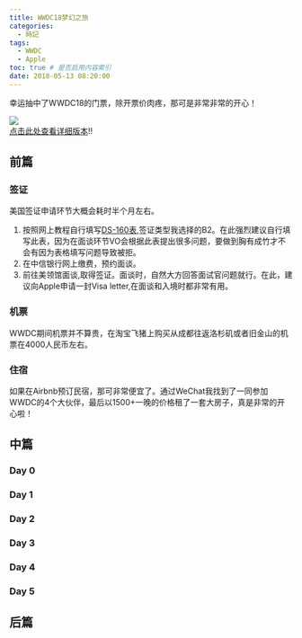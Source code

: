 ```yaml
---
title: WWDC18梦幻之旅
categories:
  - 時記
tags:
  - WWDC
  - Apple
toc: true # 是否启用内容索引
date: 2018-05-13 08:20:00
---
```


幸运抽中了WWDC18的门票，除开票价肉疼，那可是非常非常的开心！ 
   
![](/wwdc18.png)  
[点击此处查看详细版本](https://github.com/HsiangHo/In-Memory-Of-WWDC18)!!

## 前篇  
### 签证
美国签证申请环节大概会耗时半个月左右。 
1. 按照网上教程自行填写[DS-160表](https://ceac.state.gov/genniv/),签证类型我选择的B2。在此强烈建议自行填写此表，因为在面谈环节VO会根据此表提出很多问题，要做到胸有成竹才不会有因为表格填写问题导致被拒。
2. 在中信银行网上缴费，预约面谈。
3. 前往美领馆面谈,取得签证。面谈时，自然大方回答面试官问题就行。在此，建议向Apple申请一封Visa letter,在面谈和入境时都非常有用。  
### 机票
WWDC期间机票并不算贵，在淘宝飞猪上购买从成都往返洛杉矶或者旧金山的机票在4000人民币左右。  
### 住宿
如果在Airbnb预订民宿，那可非常便宜了。通过WeChat我找到了一同参加WWDC的4个大伙伴，最后以1500+一晚的价格租了一套大房子，真是非常的开心啦！

## 中篇
### Day 0

### Day 1

### Day 2

### Day 3

### Day 4

### Day 5

## 后篇

